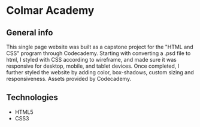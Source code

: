 # Colmar Academy
## General info
This single page website was built as a capstone project for the "HTML and CSS" program through Codecademy.
Starting with converting a .psd file to html, I styled with CSS according to wireframe, and
made sure it was responsive for desktop, mobile, and tablet devices. Once completed, I further
styled the website by adding color, box-shadows, custom sizing and responsiveness. 
Assets provided by Codecademy.

## Technologies
* HTML5
* CSS3
